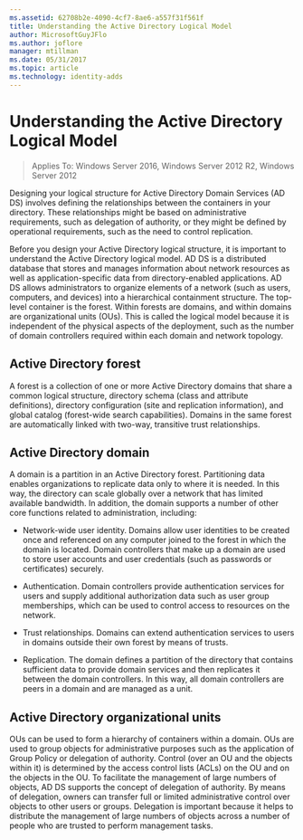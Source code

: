 ```yaml
---
ms.assetid: 62708b2e-4090-4cf7-8ae6-a557f31f561f
title: Understanding the Active Directory Logical Model
author: MicrosoftGuyJFlo
ms.author: joflore
manager: mtillman
ms.date: 05/31/2017
ms.topic: article
ms.technology: identity-adds
---
```


# Understanding the Active Directory Logical Model

>Applies To: Windows Server 2016, Windows Server 2012 R2, Windows Server 2012

Designing your logical structure for Active Directory Domain Services (AD DS) involves defining the relationships between the containers in your directory. These relationships might be based on administrative requirements, such as delegation of authority, or they might be defined by operational requirements, such as the need to control replication.

Before you design your Active Directory logical structure, it is important to understand the Active Directory logical model. AD DS is a distributed database that stores and manages information about network resources as well as application-specific data from directory-enabled applications. AD DS allows administrators to organize elements of a network (such as users, computers, and devices) into a hierarchical containment structure. The top-level container is the forest. Within forests are domains, and within domains are organizational units (OUs). This is called the logical model because it is independent of the physical aspects of the deployment, such as the number of domain controllers required within each domain and network topology.

## Active Directory forest
A forest is a collection of one or more Active Directory domains that share a common logical structure, directory schema (class and attribute definitions), directory configuration (site and replication information), and global catalog (forest-wide search capabilities). Domains in the same forest are automatically linked with two-way, transitive trust relationships.

## Active Directory domain
A domain is a partition in an Active Directory forest. Partitioning data enables organizations to replicate data only to where it is needed. In this way, the directory can scale globally over a network that has limited available bandwidth. In addition, the domain supports a number of other core functions related to administration, including:

-   Network-wide user identity. Domains allow user identities to be created once and referenced on any computer joined to the forest in which the domain is located. Domain controllers that make up a domain are used to store user accounts and user credentials (such as passwords or certificates) securely.

-   Authentication. Domain controllers provide authentication services for users and supply additional authorization data such as user group memberships, which can be used to control access to resources on the network.

-   Trust relationships. Domains can extend authentication services to users in domains outside their own forest by means of trusts.

-   Replication. The domain defines a partition of the directory that contains sufficient data to provide domain services and then replicates it between the domain controllers. In this way, all domain controllers are peers in a domain and are managed as a unit.

## Active Directory organizational units
OUs can be used to form a hierarchy of containers within a domain. OUs are used to group objects for administrative purposes such as the application of Group Policy or delegation of authority. Control (over an OU and the objects within it) is determined by the access control lists (ACLs) on the OU and on the objects in the OU. To facilitate the management of large numbers of objects, AD DS supports the concept of delegation of authority. By means of delegation, owners can transfer full or limited administrative control over objects to other users or groups. Delegation is important because it helps to distribute the management of large numbers of objects across a number of people who are trusted to perform management tasks.



